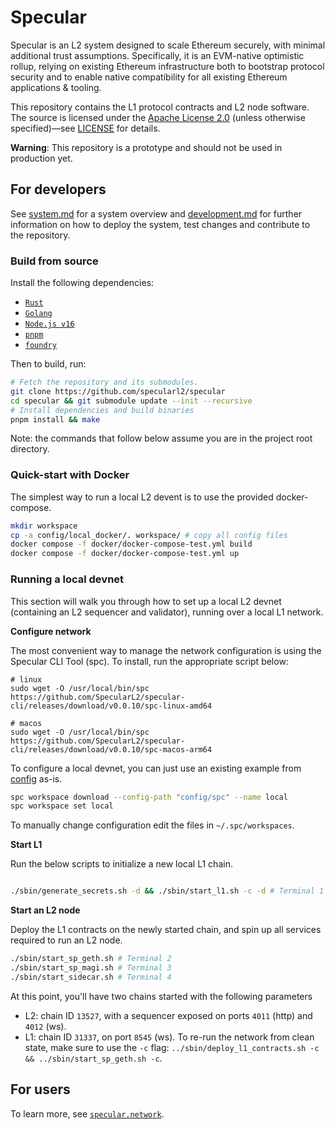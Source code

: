 # Specular

Specular is an L2 system designed to scale Ethereum securely, with minimal additional trust assumptions. Specifically, it is an EVM-native optimistic rollup, relying on existing Ethereum infrastructure both to bootstrap protocol security and to enable native compatibility for all existing Ethereum applications & tooling.

This repository contains the L1 protocol contracts and L2 node software. The source is licensed under the [Apache License 2.0](https://www.apache.org/licenses/LICENSE-2.0) (unless otherwise specified)—see <a href="./LICENSE.md">LICENSE</a> for details.

**Warning**: This repository is a prototype and should not be used in production yet.

## For developers

See <a href="./docs/system.md">system.md</a> for a system overview and <a href="./docs/development.md">development.md</a> for further information on how to deploy the system, test changes and contribute to the repository.

### Build from source

Install the following dependencies:
- [`Rust`](https://www.rust-lang.org/)
- [`Golang`](https://go.dev/)
- [`Node.js v16`](https://nodejs.org/en/)
- [`pnpm`](https://pnpm.io/installation#using-corepack)
- [`foundry`](https://book.getfoundry.sh/getting-started/installation)

Then to build, run:
```sh
# Fetch the repository and its submodules.
git clone https://github.com/specularl2/specular
cd specular && git submodule update --init --recursive
# Install dependencies and build binaries
pnpm install && make
```
Note: the commands that follow below assume you are in the project root directory.

### Quick-start with Docker

The simplest way to run a local L2 devent is to use the provided docker-compose.
```sh
mkdir workspace
cp -a config/local_docker/. workspace/ # copy all config files
docker compose -f docker/docker-compose-test.yml build
docker compose -f docker/docker-compose-test.yml up
```

### Running a local devnet

This section will walk you through how to set up a local L2 devnet (containing an L2 sequencer and validator), running over a local L1 network.

**Configure network**

The most convenient way to manage the network configuration is using the Specular CLI Tool (spc).
To install, run the appropriate script below:

```
# linux
sudo wget -O /usr/local/bin/spc https://github.com/SpecularL2/specular-cli/releases/download/v0.0.10/spc-linux-amd64

# macos
sudo wget -O /usr/local/bin/spc https://github.com/SpecularL2/specular-cli/releases/download/v0.0.10/spc-macos-arm64
```

To configure a local devnet, you can just use an existing example from <a href="./config/">config</a> as-is.
```sh
spc workspace download --config-path "config/spc" --name local
spc workspace set local
```

To manually change configuration edit the files in `~/.spc/workspaces`.

**Start L1**

Run the below scripts to initialize a new local L1 chain.
```sh

./sbin/generate_secrets.sh -d && ./sbin/start_l1.sh -c -d # Terminal 1
```

**Start an L2 node**

Deploy the L1 contracts on the newly started chain, and spin up all services required to run an L2 node.
```sh
./sbin/start_sp_geth.sh # Terminal 2
./sbin/start_sp_magi.sh # Terminal 3
./sbin/start_sidecar.sh # Terminal 4
```

At this point, you'll have two chains started with the following parameters
- L2: chain ID `13527`, with a sequencer exposed on ports `4011` (http) and `4012` (ws).
- L1: chain ID `31337`, on port `8545` (ws).
To re-run the network from clean state, make sure to use the `-c` flag: `../sbin/deploy_l1_contracts.sh -c && ../sbin/start_sp_geth.sh -c`.

## For users
To learn more, see [`specular.network`](https://specular.network/).
